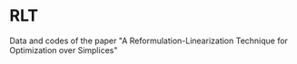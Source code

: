 # RLT
Data and codes of the paper "A Reformulation-Linearization Technique for Optimization over Simplices"
